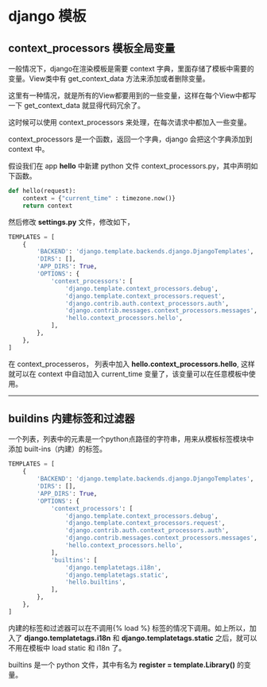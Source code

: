 # django 模板

## context_processors 模板全局变量

一般情况下，django在渲染模板是需要 context 字典，里面存储了模板中需要的变量。View类中有 get_context_data 方法来添加或者删除变量。

这里有一种情况，就是所有的View都要用到的一些变量，这样在每个View中都写一下 get_context_data 就显得代码冗余了。

这时候可以使用 context_processors 来处理，在每次请求中都加入一些变量。

context_processors 是一个函数，返回一个字典，django 会把这个字典添加到 context 中。

假设我们在 app **hello** 中新建 python 文件 context_processors.py，其中声明如下函数。

```python 
def hello(request):
    context = {"current_time" : timezone.now()}
    return context
```

然后修改 **settings.py** 文件，修改如下，

```python
TEMPLATES = [
    {
        'BACKEND': 'django.template.backends.django.DjangoTemplates',
        'DIRS': [],
        'APP_DIRS': True,
        'OPTIONS': {
            'context_processors': [
                'django.template.context_processors.debug',
                'django.template.context_processors.request',
                'django.contrib.auth.context_processors.auth',
                'django.contrib.messages.context_processors.messages',
                'hello.context_processors.hello',
            ],
        },
    },
]
```

在 context_processeros， 列表中加入 **hello.context_processors.hello**, 这样就可以在 context 中自动加入 current_time 变量了，该变量可以在任意模板中使用。

---

## buildins 内建标签和过滤器

一个列表，列表中的元素是一个python点路径的字符串，用来从模板标签模块中添加 built-ins（内建）的标签。

```python
TEMPLATES = [
    {
        'BACKEND': 'django.template.backends.django.DjangoTemplates',
        'DIRS': [],
        'APP_DIRS': True,
        'OPTIONS': {
            'context_processors': [
                'django.template.context_processors.debug',
                'django.template.context_processors.request',
                'django.contrib.auth.context_processors.auth',
                'django.contrib.messages.context_processors.messages',
                'hello.context_processors.hello',
            ],
            'builtins': [
                'django.templatetags.i18n',
                'django.templatetags.static',
                'hello.builtins',
            ],
        },
    },
]
```

内建的标签和过滤器可以在不调用{% load %} 标签的情况下调用。如上所以，加入了 **django.templatetags.i18n** 和 **django.templatetags.static** 之后，就可以不用在模板中 load static 和 i18n 了。

builtins 是一个 python 文件，其中有名为 **register = template.Library()** 的变量。

